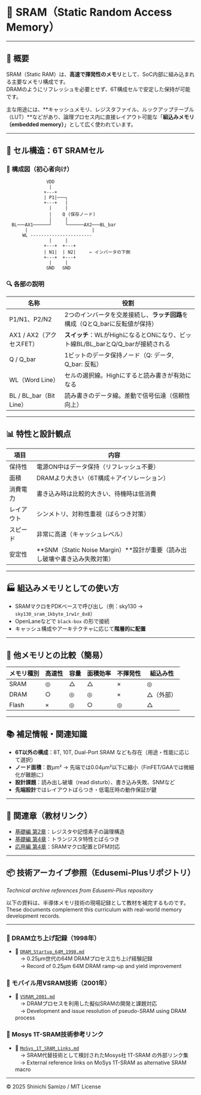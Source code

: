 # 🧠 SRAM（Static Random Access Memory）

---

## 📘 概要

SRAM（Static RAM）は、**高速で揮発性のメモリ**として、SoC内部に組み込まれる主要なメモリ構成です。  
DRAMのようにリフレッシュを必要とせず、6T構成セルで安定した保持が可能です。

主な用途には、**キャッシュメモリ、レジスタファイル、ルックアップテーブル（LUT）**などがあり、論理プロセス内に直接レイアウト可能な「**組込みメモリ（embedded memory）**」として広く使われています。

---

## 🔧 セル構造：6T SRAMセル

### 📐 構成図（初心者向け）

```
               VDD
                |
              +---+
              | P1|───┐
              +---+   |
                |     |
                |    Q (保存ノード)
                |     |
  BL───AX1──────┘     └──────AX2───BL_bar
       |                        |
      WL -----------------------
                |     |
              +---+  +---+
              | N1|  | N2|     ← インバータの下側
              +---+  +---+
                |     |
               GND   GND
```

### 🔍 各部の説明

| 名称 | 役割 |
|------|------|
| P1/N1、P2/N2 | 2つのインバータを交差接続し、**ラッチ回路**を構成（QとQ_barに反転値が保持） |
| AX1 / AX2（アクセスFET） | **スイッチ**：WLがHighになるとONになり、ビット線BL/BL_barとQ/Q_barが接続される |
| Q / Q_bar | 1ビットのデータ保持ノード（Q: データ, Q_bar: 反転） |
| WL（Word Line） | セルの選択線。Highにすると読み書きが有効になる |
| BL / BL_bar（Bit Line） | 読み書きのデータ線。差動で信号伝達（信頼性向上） |

---

## 📊 特性と設計観点

| 項目 | 内容 |
|------|------|
| 保持性 | 電源ON中はデータ保持（リフレッシュ不要） |
| 面積 | DRAMより大きい（6T構成＋アイソレーション） |
| 消費電力 | 書き込み時は比較的大きい、待機時は低消費 |
| レイアウト | シンメトリ、対称性重視（ばらつき対策） |
| スピード | 非常に高速（キャッシュレベル） |
| 安定性 | **SNM（Static Noise Margin）**設計が重要（読み出し破壊や書き込み失敗対策） |

---

## 🏭 組込みメモリとしての使い方

- SRAMマクロをPDKベースで呼び出し（例：sky130 → `sky130_sram_1kbyte_1rw1r_8x8`）
- OpenLaneなどで `black-box` の形で接続
- キャッシュ構成やアーキテクチャに応じて**階層的に配置**

---

## 🔁 他メモリとの比較（簡易）

| メモリ種別 | 高速性 | 容量 | 面積効率 | 不揮発性 | 組込み性 |
|------------|--------|------|----------|----------|-----------|
| SRAM       | ◎      | △    | △        | ×        | ◎         |
| DRAM       | ○      | ◎    | ◎        | ×        | △（外部） |
| Flash      | ×      | ◎    | ○        | ◎        | △         |

---

## 📚 補足情報・関連知識

- **6T以外の構成**：8T, 10T, Dual-Port SRAM なども存在（用途・性能に応じて選択）
- **ノード面積**：数μm² → 先端では0.04μm²以下に縮小（FinFET/GAAでは微細化が難題に）
- **設計課題**：読み出し破壊（read disturb）、書き込み失敗、SNMなど
- **先端設計**ではレイアウトばらつき・低電圧時の動作保証が鍵

---

## 🔗 関連章（教材リンク）

- [基礎編 第2章](../chapter2_comb_logic/)：レジスタや記憶素子の論理構造  
- [基礎編 第4章](../chapter4_mos_characteristics/)：トランジスタ特性とばらつき  
- [応用編 第4章](../d_chapter4_layout_optimization/)：SRAMマクロ配置とDFM対応  

---

## 📦 技術アーカイブ参照（Edusemi-Plusリポジトリ）  
*Technical archive references from Edusemi-Plus repository*

以下の資料は、半導体メモリ技術の現場記録として教材を補完するものです。  
These documents complement this curriculum with real-world memory development records.

---

### 📘 DRAM立ち上げ記録（1998年）  
- 📄 [`DRAM_Startup_64M_1998.md`](https://github.com/Samizo-AITL/Edusemi-Plus/blob/main/archive/in1998/DRAM_Startup_64M_1998.md)  
　→ 0.25μm世代の64M DRAMプロセス立ち上げ経験記録  
　→ Record of 0.25μm 64M DRAM ramp-up and yield improvement

### 📘 モバイル用VSRAM技術（2001年）  
- 📄 [`VSRAM_2001.md`](https://github.com/Samizo-AITL/Edusemi-Plus/blob/main/archive/in2001/VSRAM_2001.md)  
　→ DRAMプロセスを利用した擬似SRAMの開発と課題対応  
　→ Development and issue resolution of pseudo-SRAM using DRAM process

### 📘 Mosys 1T-SRAM技術参考リンク  
- 📄 [`MoSys_1T_SRAM_Links.md`](https://github.com/Samizo-AITL/Edusemi-Plus/blob/main/archive/in2001/MoSys_1T_SRAM_Links.md)  
　→ SRAM代替技術として検討されたMosys社 1T-SRAM の外部リンク集  
　→ External reference links on MoSys 1T-SRAM as alternative SRAM macro

---

© 2025 Shinichi Samizo / MIT License
